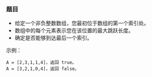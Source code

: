 ### 题目
* 给定一个非负整数数组，您最初位于数组的第一个索引处。
* 数组中的每个元素表示您在该位置的最大跳跃长度。
* 确定是否能够到达最后一个索引。

示例：
```
A = [2,3,1,1,4]，返回 true。
A = [3,2,1,0,4]，返回 false。
```
